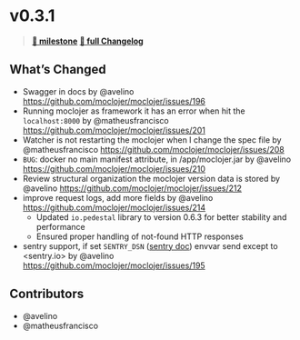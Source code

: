 # v0.3.1

> **[🎯 milestone](https://github.com/moclojer/moclojer/milestone/4?closed=1)**
> **[🔖 full Changelog](https://github.com/moclojer/moclojer/commits/v0.3.1)**

## What’s Changed

* Swagger in docs by @avelino <https://github.com/moclojer/moclojer/issues/196>
* Running moclojer as framework it has an error when hit the `localhost:8000`  by @matheusfrancisco <https://github.com/moclojer/moclojer/issues/201>
* Watcher is not restarting the moclojer when I change the spec file by @matheusfrancisco <https://github.com/moclojer/moclojer/issues/208>
* `BUG`: docker no main manifest attribute, in /app/moclojer.jar by @avelino <https://github.com/moclojer/moclojer/issues/210>
* Review structural organization the moclojer version data is stored by @avelino <https://github.com/moclojer/moclojer/issues/212>
* improve request logs, add more fields by @avelino <https://github.com/moclojer/moclojer/issues/214>
  * Updated `io.pedestal` library to version 0.6.3 for better stability and performance
  * Ensured proper handling of not-found HTTP responses 
* sentry support, if set `SENTRY_DSN` ([sentry doc](https://docs.sentry.io/platforms/node/guides/azure-functions/configuration/options/#dsn)) envvar send except to <sentry.io> by @avelino <https://github.com/moclojer/moclojer/issues/195>

## Contributors

* @avelino
* @matheusfrancisco
